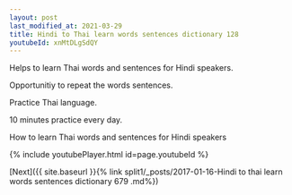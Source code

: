 ```yaml
---
layout: post
last_modified_at: 2021-03-29
title: Hindi to Thai learn words sentences dictionary 128 
youtubeId: xnMtDLgSdQY
---
```

 
 
Helps to learn Thai words and sentences for Hindi speakers.

Opportunitiy to repeat the words sentences. 

Practice Thai language. 
 
10 minutes practice every day. 
 
How to learn Thai words and sentences for Hindi speakers 
 
{% include youtubePlayer.html id=page.youtubeId %}
 
 
[Next]({{ site.baseurl }}{% link  split1/_posts/2017-01-16-Hindi to thai learn words sentences dictionary 679 .md%})
 
